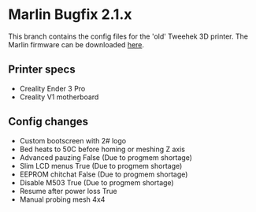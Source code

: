 # Marlin Bugfix 2.1.x
This branch contains the config files for the 'old' Tweehek 3D printer. The Marlin firmware can be downloaded [here](https://github.com/MarlinFirmware/Marlin/tree/bugfix-2.1.x).

## Printer specs
- Creality Ender 3 Pro
- Creality V1 motherboard

## Config changes
- Custom bootscreen with 2# logo
- Bed heats to 50C before homing or meshing Z axis
- Advanced pauzing False (Due to progmem shortage)
- Slim LCD menus True (Due to progmem shortage)
- EEPROM chitchat False (Due to progmem shortage)
- Disable M503 True (Due to progmem shortage)
- Resume after power loss True
- Manual probing mesh 4x4
